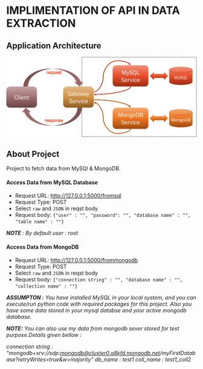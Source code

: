 # IMPLIMENTATION OF API IN DATA EXTRACTION

## Application Architecture
<img title="App Architecture" alt="architecture" width="600px" src="application-architecture.png"/>


## About Project
Project to fetch data from MySQl & MongoDB.

#### Access Data from MySQL Database
* Request URL: http://127.0.0.1:5000/fromsql
* Request Type: POST
* Select `raw` and `JSON` in reqst body
* Request body: `{"user" : "", "password": "", "database name" : "", "table name" : ""}`

<i>***NOTE*** : By default user : root</i>

#### Access Data from MongoDB
* Request URL: http://127.0.0.1:5000/frommongodb
* Request Type: POST
* Select `raw` and `JSON` in reqst body
* Request body: `{"connection string" : "", "database name" : "", "collection name" : ""}`

<i>**ASSUMPTON :** You have installed MySQL in your local system, and you can execute/run python code with required packages for this project. Also you have some data stored in your mysql databse and your active mongodb database.</i>

<i>**NOTE:** You can also use my data from mongodb sever stored for test purpose.Details given bellow : </i>

<i>connection string : "mongodb+srv://sdp:mongodb@cluster0.q8kfd.mongodb.net/myFirstDatabase?retryWrites=true&w=majority"</i>
<i>db_name : test1</i>
<i>coll_name : test1_coll2</i>
